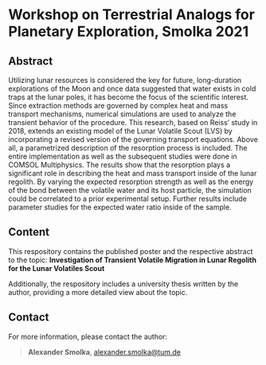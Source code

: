 # Workshop on Terrestrial Analogs for Planetary Exploration, Smolka 2021

## Abstract
Utilizing lunar resources is considered the key for future, long-duration explorations of the Moon and once data suggested that water exists in cold traps at the lunar poles, it has become the focus of the scientific interest. Since extraction methods are governed by complex heat and mass transport mechanisms, numerical simulations are used to analyze the transient behavior of the procedure. This research, based on Reiss’ study in 2018, extends an existing model of the Lunar Volatile Scout (LVS) by incorporating a revised version of the governing transport equations. Above all, a parametrized description of the resorption process is included. The entire implementation as well as the subsequent studies were done in COMSOL Multiphysics. The results show that the resorption plays a significant role in describing the heat and mass transport inside of the lunar regolith. By varying the expected resorption strength as well as the energy of the bond between the volatile water and its host particle, the simulation could be correlated to a prior experimental setup. Further results include parameter studies for the expected water ratio inside of the sample.


## Content
This respository contains the published poster and the respective abstract to the topic: **Investigation of Transient Volatile Migration in Lunar Regolith for the Lunar Volatiles Scout**

Additionally, the respository includes a university thesis written by the author, providing a more detailed view about the topic.


## Contact
For more information, please contact the author:
> **Alexander Smolka**, alexander.smolka@tum.de